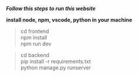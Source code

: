 ***Follow this steps to run this website***

**install node, npm, vscode, python in your machine**

> cd frontend  
> npm install  
> npm run dev
  
>cd backend  
>pip install -r requirements.txt  
>python manage.py runserver
